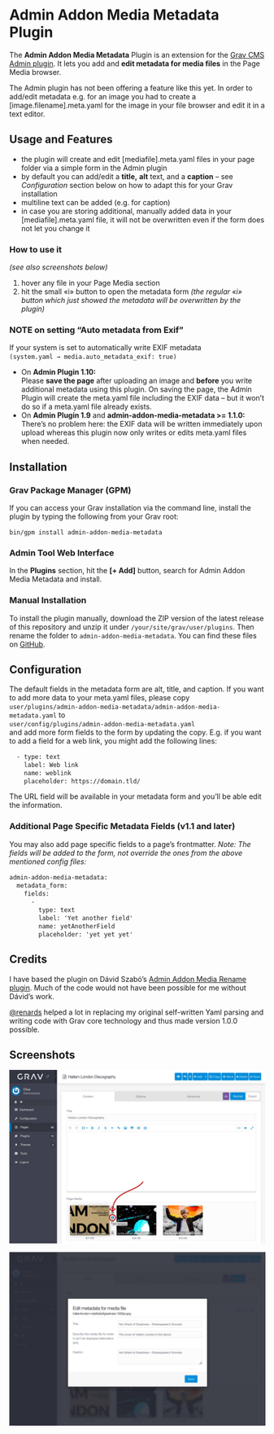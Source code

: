 # Admin Addon Media Metadata Plugin

The **Admin Addon Media Metadata** Plugin is an extension for the [Grav CMS](http://github.com/getgrav/grav) [Admin plugin](https://github.com/getgrav/grav-plugin-admin). It lets you add and **edit metadata for media files** in the Page Media browser.

The Admin plugin has not been offering a feature like this yet. In order to add/edit metadata e.g. for an image you had to create a [image.filename].meta.yaml for the image in your file browser and edit it in a text editor.

## Usage and Features

- the plugin will create and edit [mediafile].meta.yaml files in your page folder via a simple form in the Admin plugin
- by default you can add/edit a **title,** **alt** text, and a **caption** – see *Configuration* section below on how to adapt this for your Grav installation
- multiline text can be added (e.g. for caption)
- in case you are storing additional, manually added data in your [mediafile].meta.yaml file, it will not be overwritten even if the form does not let you change it

### How to use it

*(see also screenshots below)*

1. hover any file in your Page Media section
2. hit the small «i» button to open the metadata form *(the regular «i» button which just showed the metadata will be overwritten by the plugin)*

### NOTE on setting “Auto metadata from Exif”

If your system is set to automatically write EXIF metadata  
`(system.yaml → media.auto_metadata_exif: true)`

- On **Admin Plugin 1.10:**  
Please **save the page** after uploading an image and **before** you write additional metadata using this plugin. On saving the page, the Admin Plugin will create the meta.yaml file including the EXIF data – but it won’t do so if a meta.yaml file already exists.
- On **Admin Plugin 1.9** and **admin-addon-media-metadata >= 1.1.0:**  
There’s no problem here: the EXIF data will be written immediately upon upload whereas this plugin now only writes or edits meta.yaml files when needed.

## Installation

### Grav Package Manager (GPM)

If you can access your Grav installation via the command line, install the plugin by typing the following from your Grav root:

```
bin/gpm install admin-addon-media-metadata
```

### Admin Tool Web Interface

In the **Plugins** section, hit the **[+ Add]** button, search for Admin Addon Media Metadata and install.

### Manual Installation

To install the plugin manually, download the ZIP version of the latest release of this repository and unzip it under `/your/site/grav/user/plugins`. Then rename the folder to `admin-addon-media-metadata`. You can find these files on [GitHub](https://github.com/clivebeckett/grav-plugin-admin-addon-media-metadata/releases).

## Configuration

The default fields in the metadata form are alt, title, and caption. If you want to add more data to your meta.yaml files, please copy  
`user/plugins/admin-addon-media-metadata/admin-addon-media-metadata.yaml` to  
`user/config/plugins/admin-addon-media-metadata.yaml`  
and add more form fields to the form by updating the copy. E.g. if you want to add a field for a web link, you might add the following lines:

```
  - type: text
    label: Web link
    name: weblink
    placeholder: https://domain.tld/
```

The URL field will be available in your metadata form and you’ll be able edit the information.

### Additional Page Specific Metadata Fields (v1.1 and later)

You may also add page specific fields to a page’s frontmatter. *Note: The fields will be added to the form, not override the ones from the above mentioned config files:*

```
admin-addon-media-metadata:
  metadata_form:
    fields:
      -
        type: text
        label: 'Yet another field'
        name: yetAnotherField
        placeholder: 'yet yet yet'
```

## Credits

I have based the plugin on Dávid Szabó’s [Admin Addon Media Rename plugin](https://github.com/david-szabo97/grav-plugin-admin-addon-media-rename). Much of the code would not have been possible for me without Dávid’s work.

[@renards](https://github.com/renards) helped a lot in replacing my original self-written Yaml parsing and writing code with Grav core technology and thus made version 1.0.0 possible.

## Screenshots

![](assets/1-open-form.jpg)

![](assets/2-form-opened.jpg)
